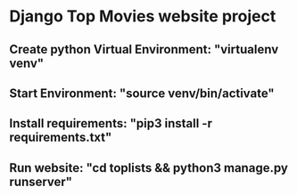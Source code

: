 # Django Top Movies website project
## Create python Virtual Environment: "virtualenv venv"
## Start Environment: "source venv/bin/activate"
## Install requirements: "pip3 install -r requirements.txt"
## Run website: "cd toplists && python3 manage.py runserver"
